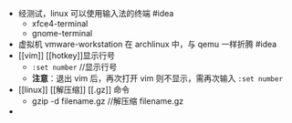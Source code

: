 - 经测试，linux 可以使用输入法的终端 #idea 
  * xfce4-terminal
  * gnome-terminal
- 虚拟机 vmware-workstation 在 archlinux 中，与 qemu 一样折腾 #idea
- [[vim]] [[hotkey]]显示行号
  * `:set number` //显示行号
  * **注意**：退出 vim 后，再次打开 vim 则不显示，需再次输入 `:set number`
- [[linux]] [[解压缩]] [[.gz]] 命令
  * gzip -d filename.gz //解压缩 filename.gz
-